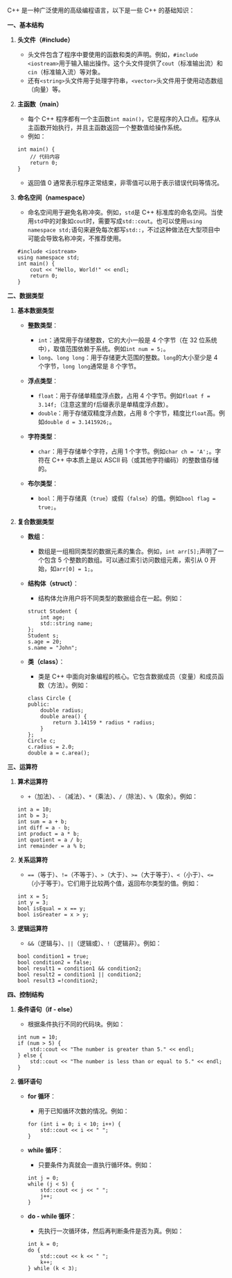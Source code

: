 C++ 是一种广泛使用的高级编程语言，以下是一些 C++ 的基础知识：

**一、基本结构**

  

1.  **头文件（#include）**
    
      
    
    -   头文件包含了程序中要使用的函数和类的声明。例如，`#include <iostream>`用于输入输出操作。这个头文件提供了`cout`（标准输出流）和`cin`（标准输入流）等对象。
    -   还有`<string>`头文件用于处理字符串，`<vector>`头文件用于使用动态数组（向量）等。
    
      
    
2.  **主函数（main）**
    
      
    
    -   每个 C++ 程序都有一个主函数`int main()`，它是程序的入口点。程序从主函数开始执行，并且主函数返回一个整数值给操作系统。
    -   例如：
    
      
      
    
    ```
    int main() {
        // 代码内容
        return 0;
    }
    ```
    
      
    
    -   返回值 0 通常表示程序正常结束，非零值可以用于表示错误代码等情况。
    
      
    
3.  **命名空间（namespace）**
    
      
    
    -   命名空间用于避免名称冲突。例如，`std`是 C++ 标准库的命名空间。当使用`std`中的对象如`cout`时，需要写成`std::cout`。也可以使用`using namespace std;`语句来避免每次都写`std::`，不过这种做法在大型项目中可能会导致名称冲突，不推荐使用。
    
      
      
    
    ```
    #include <iostream>
    using namespace std;
    int main() {
        cout << "Hello, World!" << endl;
        return 0;
    }
    ```
    
      
    

**二、数据类型**

  

1.  **基本数据类型**
    
      
    
    -   **整数类型**：
        
        -   `int`：通常用于存储整数，它的大小一般是 4 个字节（在 32 位系统中），取值范围依赖于系统。例如`int num = 5;`。
        -   `long`、`long long`：用于存储更大范围的整数。`long`的大小至少是 4 个字节，`long long`通常是 8 个字节。
        
          
        
    -   **浮点类型**：
        
        -   `float`：用于存储单精度浮点数，占用 4 个字节。例如`float f = 3.14f;`（注意这里的`f`后缀表示是单精度浮点数）。
        -   `double`：用于存储双精度浮点数，占用 8 个字节，精度比`float`高。例如`double d = 3.1415926;`。
        
          
        
    -   **字符类型**：
        
        -   `char`：用于存储单个字符，占用 1 个字节。例如`char ch = 'A';`。字符在 C++ 中本质上是以 ASCII 码（或其他字符编码）的整数值存储的。
        
          
        
    -   **布尔类型**：
        
        -   `bool`：用于存储真（`true`）或假（`false`）的值。例如`bool flag = true;`。
        
          
        
    
      
    
2.  **复合数据类型**
    
      
    
    -   **数组**：
        
        -   数组是一组相同类型的数据元素的集合。例如，`int arr[5];`声明了一个包含 5 个整数的数组。可以通过索引访问数组元素，索引从 0 开始，如`arr[0] = 1;`。
        
          
        
    -   **结构体（struct）**：
        
        -   结构体允许用户将不同类型的数据组合在一起。例如：
        
          
          
        
        ```
        struct Student {
            int age;
            std::string name;
        };
        Student s;
        s.age = 20;
        s.name = "John";
        ```
        
          
        
    -   **类（class）**：
        
        -   类是 C++ 中面向对象编程的核心。它包含数据成员（变量）和成员函数（方法）。例如：
        
          
          
        
        ```
        class Circle {
        public:
            double radius;
            double area() {
                return 3.14159 * radius * radius;
            }
        };
        Circle c;
        c.radius = 2.0;
        double a = c.area();
        ```
        
          
        
    
      
    

**三、运算符**

  

1.  **算术运算符**
    
    -   `+`（加法）、`-`（减法）、`*`（乘法）、`/`（除法）、`%`（取余）。例如：
    
      
      
    
    ```
    int a = 10;
    int b = 3;
    int sum = a + b;
    int diff = a - b;
    int product = a * b;
    int quotient = a / b;
    int remainder = a % b;
    ```
    
      
    
2.  **关系运算符**
    
    -   `==`（等于）、`!=`（不等于）、`>`（大于）、`>=`（大于等于）、`<`（小于）、`<=`（小于等于）。它们用于比较两个值，返回布尔类型的值。例如：
    
      
      
    
    ```
    int x = 5;
    int y = 3;
    bool isEqual = x == y;
    bool isGreater = x > y;
    ```
    
      
    
3.  **逻辑运算符**
    
    -   `&&`（逻辑与）、`||`（逻辑或）、`!`（逻辑非）。例如：
    
      
      
    
    ```
    bool condition1 = true;
    bool condition2 = false;
    bool result1 = condition1 && condition2;
    bool result2 = condition1 || condition2;
    bool result3 =!condition2;
    ```
    
      
    

**四、控制结构**

  

1.  **条件语句（if - else）**
    
    -   根据条件执行不同的代码块。例如：
    
      
      
    
    ```
    int num = 10;
    if (num > 5) {
        std::cout << "The number is greater than 5." << endl;
    } else {
        std::cout << "The number is less than or equal to 5." << endl;
    }
    ```
    
      
    
2.  **循环语句**
    
    -   **for 循环**：
        
        -   用于已知循环次数的情况。例如：
        
          
          
        
        ```
        for (int i = 0; i < 10; i++) {
            std::cout << i << " ";
        }
        ```
        
          
        
    -   **while 循环**：
        
        -   只要条件为真就会一直执行循环体。例如：
        
          
          
        
        ```
        int j = 0;
        while (j < 5) {
            std::cout << j << " ";
            j++;
        }
        ```
        
          
        
    -   **do - while 循环**：
        
        -   先执行一次循环体，然后再判断条件是否为真。例如：
        
          
          
        
        ```
        int k = 0;
        do {
            std::cout << k << " ";
            k++;
        } while (k < 3);
        ```